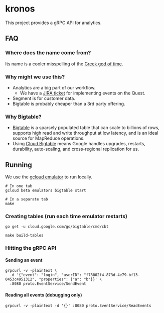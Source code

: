 # kronos

This project provides a gRPC API for analytics.

## FAQ

### Where does the name come from?
Its name is a cooler misspelling of the [Greek god of time](https://en.wikipedia.org/wiki/Chronos).  

### Why might we use this?
- Analytics are a big part of our workflow.
  - We have a [JIRA ticket](https://irisvr.atlassian.net/browse/PROS-441) for implementing events on the Quest.
- Segment is for customer data.
- Bigtable is probably cheaper than a 3rd party offering.

### Why Bigtable?
- [Bigtable](https://en.wikipedia.org/wiki/Bigtable) is a sparsely populated table 
that can scale to billions of rows, supports high read and write throughput at low latency, 
and is an ideal source for MapReduce operations.
- Using [Cloud Bigtable](https://cloud.google.com/bigtable/docs/overview) means Google handles
upgrades, restarts, durability, auto-scaling, and cross-regional replication for us. 

## Running
We use the [gcloud emulator](https://cloud.google.com/sdk/gcloud/reference/beta/emulators/bigtable/)
to run locally.
```
# In one tab
gcloud beta emulators bigtable start

# In a separate tab
make
```

### Creating tables (run each time emulator restarts)
```
go get -u cloud.google.com/go/bigtable/cmd/cbt

make build-tables
```

### Hitting the gRPC API
#### Sending an event
```
grpcurl -v -plaintext \
  -d '{"event": "login", "userID": "f78002f4-873d-4e79-bf13-0453c4951312", "properties": {"a": "b"}}' \
  :8080 proto.EventService/SendEvent
```

#### Reading all events (debugging only)
```
grpcurl -v -plaintext -d '{}' :8080 proto.EventService/ReadEvents
```